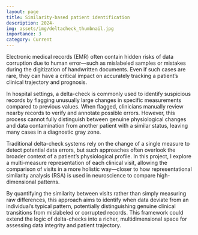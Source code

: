 ```yaml
---
layout: page
title: Similarity-based patient identification
description: 2024-
img: assets/img/deltacheck_thumbnail.jpg
importance: 3
category: Current
---
```


Electronic medical records (EMR) often contain hidden risks of data corruption due to human error—such as mislabeled samples or mistakes during the digitization of handwritten documents. Even if such cases are rare, they can have a critical impact on accurately tracking a patient’s clinical trajectory and prognosis.

In hospital settings, a delta-check is commonly used to identify suspicious records by flagging unusually large changes in specific measurements compared to previous values. When flagged, clinicians manually review nearby records to verify and annotate possible errors. However, this process cannot fully distinguish between genuine physiological changes and data contamination from another patient with a similar status, leaving many cases in a diagnostic gray zone.

Traditional delta-check systems rely on the change of a single measure to detect potential data errors, but such approaches often overlook the broader context of a patient’s physiological profile. In this project, I explore a multi-measure representation of each clinical visit, allowing the comparison of visits in a more holistic way—closer to how representational similarity analysis (RSA) is used in neuroscience to compare high-dimensional patterns.

By quantifying the similarity between visits rather than simply measuring raw differences, this approach aims to identify when data deviate from an individual’s typical pattern, potentially distinguishing genuine clinical transitions from mislabeled or corrupted records. This framework could extend the logic of delta-checks into a richer, multidimensional space for assessing data integrity and patient trajectory.
